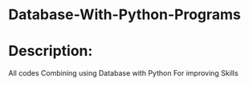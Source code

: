 # Database-With-Python-Programs

# Description:

All codes Combining using Database with Python For improving Skills
